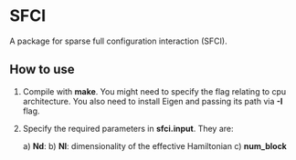 # SFCI

A package for sparse full configuration interaction (SFCI). 

## How to use

1. Compile with **make**. You might need to specify the flag relating to cpu architecture. You also need to install Eigen and passing its path via **-I** flag.
2. Specify the required parameters in **sfci.input**. They are: 

    a) **Nd**: 
    b) **Nl**: dimensionality of the effective Hamiltonian 
    c) **num_block**
